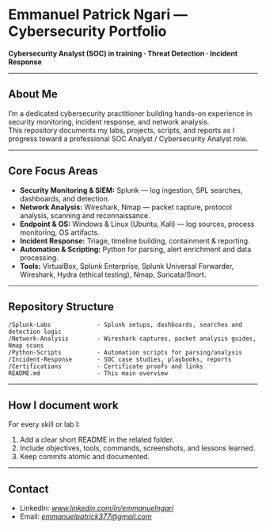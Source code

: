 # Emmanuel Patrick Ngari — Cybersecurity Portfolio

**Cybersecurity Analyst (SOC) in training · Threat Detection · Incident Response**

---

## About Me
I’m a dedicated cybersecurity practitioner building hands-on experience in security monitoring, incident response, and network analysis.  
This repository documents my labs, projects, scripts, and reports as I progress toward a professional SOC Analyst / Cybersecurity Analyst role.

---

## Core Focus Areas
- **Security Monitoring & SIEM:** Splunk — log ingestion, SPL searches, dashboards, and detection.
- **Network Analysis:** Wireshark, Nmap — packet capture, protocol analysis, scanning and reconnaissance.
- **Endpoint & OS:** Windows & Linux (Ubuntu, Kali) — log sources, process monitoring, OS artifacts.
- **Incident Response:** Triage, timeline building, containment & reporting.
- **Automation & Scripting:** Python for parsing, alert enrichment and data processing.
- **Tools:** VirtualBox, Splunk Enterprise, Splunk Universal Forwarder, Wireshark, Hydra (ethical testing), Nmap, Suricata/Snort.

---

## Repository Structure
```
/Splunk-Labs             - Splunk setups, dashboards, searches and detection logic
/Network-Analysis        - Wireshark captures, packet analysis guides, Nmap scans
/Python-Scripts          - Automation scripts for parsing/analysis
/Incident-Response       - SOC case studies, playbooks, reports
/Certifications          - Certificate proofs and links
README.md                - This main overview
```

---

## How I document work
For every skill or lab I:
1. Add a clear short README in the related folder.
2. Include objectives, tools, commands, screenshots, and lessons learned.
3. Keep commits atomic and documented.

---

## Contact
- LinkedIn: *www.linkedin.com/in/emmanuelngari*  
- Email: *emmanuelpatrick377@gmail.com*
